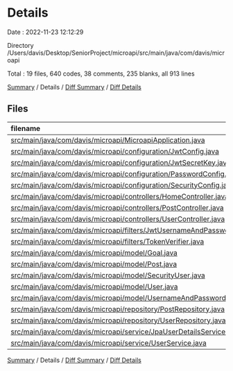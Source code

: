 # Details

Date : 2022-11-23 12:12:29

Directory /Users/davis/Desktop/SeniorProject/microapi/src/main/java/com/davis/microapi

Total : 19 files,  640 codes, 38 comments, 235 blanks, all 913 lines

[Summary](results.md) / Details / [Diff Summary](diff.md) / [Diff Details](diff-details.md)

## Files
| filename | language | code | comment | blank | total |
| :--- | :--- | ---: | ---: | ---: | ---: |
| [src/main/java/com/davis/microapi/MicroapiApplication.java](/src/main/java/com/davis/microapi/MicroapiApplication.java) | Java | 37 | 0 | 7 | 44 |
| [src/main/java/com/davis/microapi/configuration/JwtConfig.java](/src/main/java/com/davis/microapi/configuration/JwtConfig.java) | Java | 34 | 0 | 12 | 46 |
| [src/main/java/com/davis/microapi/configuration/JwtSecretKey.java](/src/main/java/com/davis/microapi/configuration/JwtSecretKey.java) | Java | 18 | 0 | 8 | 26 |
| [src/main/java/com/davis/microapi/configuration/PasswordConfig.java](/src/main/java/com/davis/microapi/configuration/PasswordConfig.java) | Java | 12 | 0 | 4 | 16 |
| [src/main/java/com/davis/microapi/configuration/SecurityConfig.java](/src/main/java/com/davis/microapi/configuration/SecurityConfig.java) | Java | 48 | 31 | 12 | 91 |
| [src/main/java/com/davis/microapi/controllers/HomeController.java](/src/main/java/com/davis/microapi/controllers/HomeController.java) | Java | 21 | 0 | 7 | 28 |
| [src/main/java/com/davis/microapi/controllers/PostController.java](/src/main/java/com/davis/microapi/controllers/PostController.java) | Java | 23 | 0 | 10 | 33 |
| [src/main/java/com/davis/microapi/controllers/UserController.java](/src/main/java/com/davis/microapi/controllers/UserController.java) | Java | 55 | 0 | 13 | 68 |
| [src/main/java/com/davis/microapi/filters/JwtUsernameAndPasswordAuthenticationFilter.java](/src/main/java/com/davis/microapi/filters/JwtUsernameAndPasswordAuthenticationFilter.java) | Java | 64 | 0 | 20 | 84 |
| [src/main/java/com/davis/microapi/filters/TokenVerifier.java](/src/main/java/com/davis/microapi/filters/TokenVerifier.java) | Java | 65 | 0 | 28 | 93 |
| [src/main/java/com/davis/microapi/model/Goal.java](/src/main/java/com/davis/microapi/model/Goal.java) | Java | 9 | 0 | 3 | 12 |
| [src/main/java/com/davis/microapi/model/Post.java](/src/main/java/com/davis/microapi/model/Post.java) | Java | 86 | 0 | 30 | 116 |
| [src/main/java/com/davis/microapi/model/SecurityUser.java](/src/main/java/com/davis/microapi/model/SecurityUser.java) | Java | 44 | 7 | 16 | 67 |
| [src/main/java/com/davis/microapi/model/User.java](/src/main/java/com/davis/microapi/model/User.java) | Java | 45 | 0 | 20 | 65 |
| [src/main/java/com/davis/microapi/model/UsernameAndPasswordAuthenticationRequest.java](/src/main/java/com/davis/microapi/model/UsernameAndPasswordAuthenticationRequest.java) | Java | 19 | 0 | 9 | 28 |
| [src/main/java/com/davis/microapi/repository/PostRepository.java](/src/main/java/com/davis/microapi/repository/PostRepository.java) | Java | 5 | 0 | 6 | 11 |
| [src/main/java/com/davis/microapi/repository/UserRepository.java](/src/main/java/com/davis/microapi/repository/UserRepository.java) | Java | 7 | 0 | 8 | 15 |
| [src/main/java/com/davis/microapi/service/JpaUserDetailsService.java](/src/main/java/com/davis/microapi/service/JpaUserDetailsService.java) | Java | 20 | 0 | 13 | 33 |
| [src/main/java/com/davis/microapi/service/UserService.java](/src/main/java/com/davis/microapi/service/UserService.java) | Java | 28 | 0 | 9 | 37 |

[Summary](results.md) / Details / [Diff Summary](diff.md) / [Diff Details](diff-details.md)